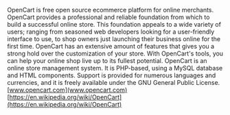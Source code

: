 OpenCart is free open source ecommerce platform for online merchants. OpenCart provides a professional and reliable foundation from which to build a successful online store. This foundation appeals to a wide variety of users; ranging from seasoned web developers looking for a user-friendly interface to use, to shop owners just launching their business online for the first time. OpenCart has an extensive amount of features that gives you a strong hold over the customization of your store. With OpenCart's tools, you can help your online shop live up to its fullest potential.
OpenCart is an online store management system. It is PHP-based, using a MySQL database and HTML components. Support is provided for numerous languages and currencies, and it is freely available under the GNU General Public License.
[www.opencart.com](www.opencart.com)
[https://en.wikipedia.org/wiki/OpenCart](https://en.wikipedia.org/wiki/OpenCart)